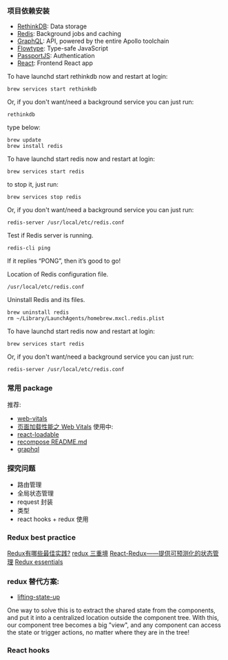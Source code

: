 ### 项目依赖安装
* [RethinkDB](https://rethinkdb.com/docs): Data storage
* [Redis](https://redis.js.org/): Background jobs and caching
* [GraphQL](https://graphql.org/graphql-js/): API, powered by the entire Apollo toolchain
* [Flowtype](https://flow.org/en/docs/getting-started/): Type-safe JavaScript
* [PassportJS](http://www.passportjs.org/): Authentication
* [React](https://reactjs.org/docs/getting-started.html): Frontend React app

To have launchd start rethinkdb now and restart at login:
```
brew services start rethinkdb
```

Or, if you don't want/need a background service you can just run:
```
rethinkdb
```

type below:
``` 
brew update
brew install redis
```

To have launchd start redis now and restart at login:

``` 
brew services start redis
```

to stop it, just run:

``` 
brew services stop redis
```

Or, if you don't want/need a background service you can just run:

``` 
redis-server /usr/local/etc/redis.conf
```

Test if Redis server is running.

``` 
redis-cli ping
```

If it replies “PONG”, then it’s good to go!

Location of Redis configuration file.

``` 
/usr/local/etc/redis.conf
```

Uninstall Redis and its files.

``` 
brew uninstall redis
rm ~/Library/LaunchAgents/homebrew.mxcl.redis.plist
```

To have launchd start redis now and restart at login:

```
brew services start redis
```

Or, if you don't want/need a background service you can just run:

```
redis-server /usr/local/etc/redis.conf
```

### 常用 package 
推荐:
- [web-vitals](https://github.com/GoogleChrome/web-vitals#readme)
- [页面加载性能之 Web Vitals](https://juejin.cn/post/6856768621138919432)
使用中:
- [react-loadable](https://github.com/jamiebuilds/react-loadable#readme)
- [recompose README.md](https://github.com/acdlite/recompose)
- [graphql](https://github.com/graphql/graphql-js)

### 探究问题

- 路由管理
- 全局状态管理
- request 封装
- 类型
- react hooks + redux 使用

### Redux best practice

[Redux有哪些最佳实践?](https://www.zhihu.com/question/47995437)
[redux 三重境](https://juejin.cn/post/6844903475516588040)
[React-Redux——提供可预测化的状态管理](https://www.jianshu.com/p/ba4a9fbd2971)
[Redux essentials](https://redux.js.org/tutorials/essentials/part-1-overview-concepts)

### redux 替代方案:

- [lifting-state-up](https://reactjs.org/docs/lifting-state-up.html)

One way to solve this is to extract the shared state from the components, and put it into a centralized location outside the component tree. With this, our component tree becomes a big "view", and any component can access the state or trigger actions, no matter where they are in the tree!

### React hooks